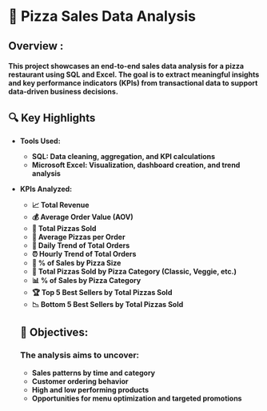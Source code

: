 # 🍕 Pizza Sales Data Analysis
##  Overview :
#### This project showcases an end-to-end sales data analysis for a pizza restaurant using SQL and Excel. The goal is to extract meaningful insights and key performance indicators (KPIs) from transactional data to support data-driven business decisions.
## 🔍 Key Highlights
- **Tools Used:**
  - **SQL: Data cleaning, aggregation, and KPI calculations**
  - **Microsoft Excel: Visualization, dashboard creation, and trend analysis**
- **KPIs Analyzed:**
  - **📈 Total Revenue**
  - **💰 Average Order Value (AOV)**
  - **🍕 Total Pizzas Sold**
  - **🧾 Average Pizzas per Order**
  - **📅 Daily Trend of Total Orders**
  - **⏰ Hourly Trend of Total Orders**
  - **📐 % of Sales by Pizza Size**
  - **🍕 Total Pizzas Sold by Pizza Category (Classic, Veggie, etc.)**
  - **📊 % of Sales by Pizza Category**
  - **🏆 Top 5 Best Sellers by Total Pizzas Sold**
  - **📉 Bottom 5 Best Sellers by Total Pizzas Sold**

  ## 🎯 Objectives:
  ### The analysis aims to uncover:
    - **Sales patterns by time and category**
    - **Customer ordering behavior**
    - **High and low performing products**
    - **Opportunities for menu optimization and targeted promotions**
   
